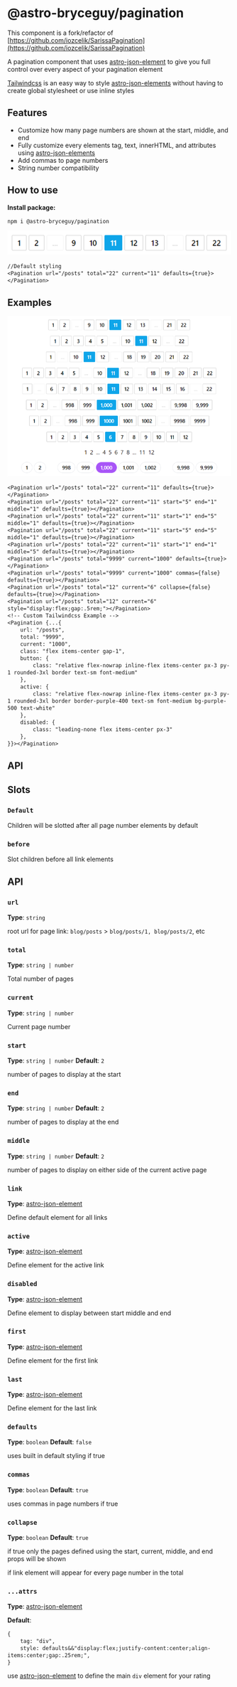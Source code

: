# @astro-bryceguy/pagination

This component is a fork/refactor of [https://github.com/iozcelik/SarissaPagination](https://github.com/iozcelik/SarissaPagination)

A pagination component that uses [astro-json-element](https://github.com/BryceRussell/astro-json-element) to give you full control over every aspect of your pagination element

[Tailwindcss](https://tailwindcss.com) is an easy way to style [astro-json-elements](https://github.com/BryceRussell/astro-json-element) without having to create global stylesheet or use inline styles

## Features

- Customize how many page numbers are shown at the start, middle, and end
- Fully customize every elements tag, text, innerHTML, and attributes using [astro-json-elements](https://github.com/BryceRussell/astro-json-element)
- Add commas to page numbers
- String number compatibility

## How to use

__Install package:__

```
npm i @astro-bryceguy/pagination
```

![Default](https://raw.githubusercontent.com/BryceRussell/astro-bryceguy/master/packages/pagination/examples/default.PNG)

```
//Default styling
<Pagination url="/posts" total="22" current="11" defaults={true}></Pagination>
```

## Examples

![Pagination](https://raw.githubusercontent.com/BryceRussell/astro-bryceguy/master/packages/pagination/examples/pagination.PNG)

```
<Pagination url="/posts" total="22" current="11" defaults={true}></Pagination>
<Pagination url="/posts" total="22" current="11" start="5" end="1" middle="1" defaults={true}></Pagination>
<Pagination url="/posts" total="22" current="11" start="1" end="5" middle="1" defaults={true}></Pagination>
<Pagination url="/posts" total="22" current="11" start="5" end="5" middle="1" defaults={true}></Pagination>
<Pagination url="/posts" total="22" current="11" start="1" end="1" middle="5" defaults={true}></Pagination>
<Pagination url="/posts" total="9999" current="1000" defaults={true}></Pagination>
<Pagination url="/posts" total="9999" current="1000" commas={false} defaults={true}></Pagination>
<Pagination url="/posts" total="12" current="6" collapse={false} defaults={true}></Pagination>
<Pagination url="/posts" total="12" current="6" style="display:flex;gap:.5rem;"></Pagination>
<!-- Custom Tailwindcss Example -->
<Pagination {...{
    url: "/posts",
    total: "9999",
    current: "1000",
    class: "flex items-center gap-1",
    button: {
        class: "relative flex-nowrap inline-flex items-center px-3 py-1 rounded-3xl border text-sm font-medium"
    },
    active: {
        class: "relative flex-nowrap inline-flex items-center px-3 py-1 rounded-3xl border border-purple-400 text-sm font-medium bg-purple-500 text-white"
    },
    disabled: {
        class: "leading-none flex items-center px-3"
    },
}}></Pagination>
```

## API

## Slots

### `Default`

Children will be slotted after all page number elements by default

### `before`

Slot children before all link elements

## API

### `url`

**Type**: `string`

root url for page link: `blog/posts` > `blog/posts/1, blog/posts/2`, etc

### `total`

**Type**: `string | number`

Total number of pages

### `current`

**Type**: `string | number`

Current page number

### `start`

**Type**: `string | number`
**Default**: `2`

number of pages to display at the start

### `end`

**Type**: `string | number`
**Default**: `2`

number of pages to display at the end

### `middle`

**Type**: `string | number`
**Default**: `2`

number of pages to display on either side of the current active page

### `link`

**Type**: [astro-json-element](https://github.com/BryceRussell/astro-json-element)

Define default element for all links

### `active`

**Type**: [astro-json-element](https://github.com/BryceRussell/astro-json-element)

Define element for the active link

### `disabled`

**Type**: [astro-json-element](https://github.com/BryceRussell/astro-json-element)

Define element to display between start middle and end

### `first`

**Type**: [astro-json-element](https://github.com/BryceRussell/astro-json-element)

Define element for the first link

### `last`

**Type**: [astro-json-element](https://github.com/BryceRussell/astro-json-element)

Define element for the last link

### `defaults`

**Type**: `boolean`
**Default**: `false`

uses built in default styling if true

### `commas`

**Type**: `boolean`
**Default**: `true`

uses commas in page numbers if true

### `collapse`

**Type**: `boolean`
**Default**: `true`

if true only the pages defined using the start, current, middle, and end props will be shown

if link element will appear for every page number in the total

### `...attrs`

**Type**: [astro-json-element](https://github.com/BryceRussell/astro-json-element)

**Default**:
```
{
    tag: "div",
    style: defaults&&"display:flex;justify-content:center;align-items:center;gap:.25rem;",
}
```

use [astro-json-element](https://github.com/BryceRussell/astro-json-element) to define the main `div` element for your rating

